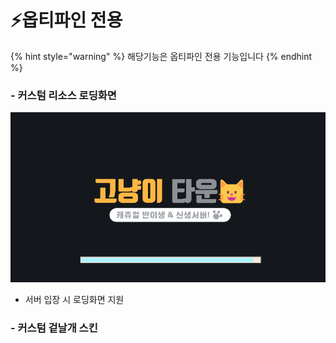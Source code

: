# ⚡옵티파인 전용

{% hint style="warning" %}
해당기능은 옵티파인 전용 기능입니다&#x20;
{% endhint %}

### - 커스텀 리소스 로딩화면

![](../../.gitbook/assets/image.png)

* 서버 입장 시 로딩화면 지원

### - 커스텀 겉날개 스킨







